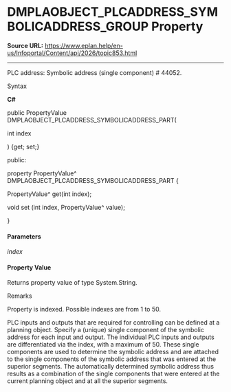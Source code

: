 # DMPLAOBJECT_PLCADDRESS_SYMBOLICADDRESS_GROUP Property

**Source URL:** https://www.eplan.help/en-us/Infoportal/Content/api/2026/topic853.html

---

PLC address: Symbolic address (single component) # 44052.

Syntax

**C#**



public PropertyValue DMPLAOBJECT_PLCADDRESS_SYMBOLICADDRESS_PART( 

   int index

) {get; set;}

public:

property PropertyValue^ DMPLAOBJECT_PLCADDRESS_SYMBOLICADDRESS_PART {

   PropertyValue^ get(int index);

   void set (int index, PropertyValue^ value);

}


#### Parameters

*index*

#### Property Value

Returns property value of type System.String.

Remarks

Property is indexed. Possible indexes are from 1 to 50.

PLC inputs and outputs that are required for controlling can be defined at a planning object. Specify a (unique) single component of the symbolic address for each input and output. The individual PLC inputs and outputs are differentiated via the index, with a maximum of 50. These single components are used to determine the symbolic address and are attached to the single components of the symbolic address that was entered at the superior segments. The automatically determined symbolic address thus results as a combination of the single components that were entered at the current planning object and at all the superior segments.
